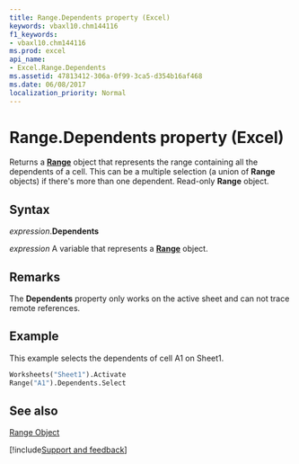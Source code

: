 ```yaml
---
title: Range.Dependents property (Excel)
keywords: vbaxl10.chm144116
f1_keywords:
- vbaxl10.chm144116
ms.prod: excel
api_name:
- Excel.Range.Dependents
ms.assetid: 47813412-306a-0f99-3ca5-d354b16af468
ms.date: 06/08/2017
localization_priority: Normal
---
```



# Range.Dependents property (Excel)

Returns a  **[Range](Excel.Range(object).md)** object that represents the range containing all the dependents of a cell. This can be a multiple selection (a union of **Range** objects) if there's more than one dependent. Read-only **Range** object.


## Syntax

_expression_.**Dependents**

_expression_ A variable that represents a **[Range](excel.range(object).md)** object.


## Remarks

The  **Dependents** property only works on the active sheet and can not trace remote references.


## Example

This example selects the dependents of cell A1 on Sheet1.


```vb
Worksheets("Sheet1").Activate 
Range("A1").Dependents.Select
```


## See also


[Range Object](Excel.Range(object).md)

[!include[Support and feedback](~/includes/feedback-boilerplate.md)]